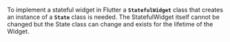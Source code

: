 To implement a stateful widget in Flutter a **`StatefulWidget`** class that creates an instance of a
**`State`** class is needed. The StatefulWidget itself cannot be changed but the State class 
can change and exists for the lifetime of the Widget.